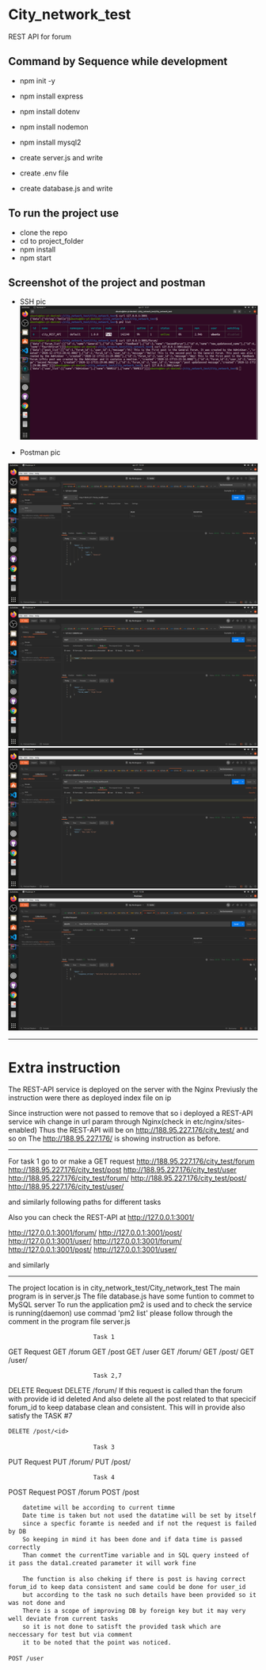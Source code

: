 # City_network_test
REST API for forum 

## Command by Sequence while development

- npm init -y

- npm install express

- npm install dotenv

- npm install nodemon

- npm install mysql2

- create server.js and write
- create .env file
- create database.js and write





## To run the project use 

- clone the repo
- cd to project_folder
- npm install
- npm start


## Screenshot of the project and postman
- SSH pic
![Screenshot](ssh_pic.png)

- Postman pic

![Screenshot](img_1.png)
![Screenshot](img_2.png)
![Screenshot](img_3.png)
![Screenshot](img_4.png)


**********************************************************************************************************************************
# Extra instruction

The REST-API service is deployed on the server with the Nginx
Previusly the instruction were there as deployed index file on ip  

Since instruction were not passed to remove that 
so i deployed a REST-API service wih change in url param
through Nginx(check in etc/nginx/sites-enabled) 
Thus the REST-API will be on http://188.95.227.176/city_test/ and so on
The http://188.95.227.176/ is showing instruction as before.

*********************************************************************************

For task 1 go to  or make a GET request
http://188.95.227.176/city_test/forum
http://188.95.227.176/city_test/post
http://188.95.227.176/city_test/user
http://188.95.227.176/city_test/forum/<id>
http://188.95.227.176/city_test/post/<id>
http://188.95.227.176/city_test/user/<id>

and similarly following paths for different tasks 

Also you can check the REST-API at http://127.0.0.1:3001/

http://127.0.0.1:3001/forum/
http://127.0.0.1:3001/post/
http://127.0.0.1:3001/user/
http://127.0.0.1:3001/forum/<id>
http://127.0.0.1:3001/post/<id>
http://127.0.0.1:3001/user/<id>

and similarly

********************************************************************************

The project location is in city_network_test/City_network_test
The main program is in server.js
The file database.js have some funtion to commet to MySQL server
To run the application pm2 is used and to check the service is running(daemon) use commad 'pm2 list' 
please follow through the comment in the program file server.js



                            Task 1
GET Request
	GET /forum
	GET /post
	GET /user
	GET /forum/<id>
	GET /post/<id>
	GET /user/<id>


                            Task 2,7
DELETE Request
	DELETE /forum/<id>
                    If this request is called than the forum with provide id id deleted
	                And also delete all the post related to that specicif forum_id to keep database clean and consistent. 
	                This will in provide also satisfy the TASK #7

	DELETE /post/<id>
                    
                            Task 3
PUT Request
	PUT /forum/<id>
	PUT /post/<id>



                            Task 4
POST Request
	POST /forum
	POST /post

		datetime will be according to current timme
		Date time is taken but not used the datatime will be set by itself 
		since a specfic foramte is needed and if not the request is failed by DB 
		So keeping in mind it has been done and if data time is passed correctly 
		Than commet the currentTime variable and in SQL query insteed of it pass the data1.created parameter it will work fine 

		The function is also cheking if there is post is having correct forum_id to keep data consistent and same could be done for user_id 
		but according to the task no such details have been provided so it was not done and 
		There is a scope of improving DB by foreign key but it may very well deviate from current tasks
		so it is not done to satisft the provided task which are neccessary for test but via comment 
		it to be noted that the point was noticed.   

	POST /user



